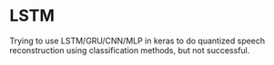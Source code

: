 # LSTM
Trying to use LSTM/GRU/CNN/MLP in keras to do quantized speech reconstruction using  classification methods, but not successful.
